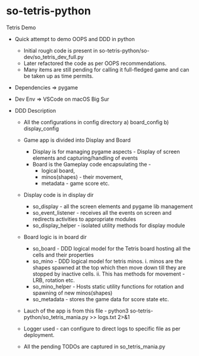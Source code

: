 # so-tetris-python
Tetris Demo
- Quick attempt to demo OOPS and DDD in python
    -  Initial rough code is present in so-tetris-python/so-dev/so_tetris_dev_full.py
    -  Later refactored the code as per OOPS recommendations.
    -  Many items are still pending for calling it full-fledged game and can be taken up as time permits.
    
- Dependencies => pygame
- Dev Env => VSCode on macOS Big Sur
    
    
- DDD Description
    -  All the configurations in config directory
        a) board_config
        b) display_config
    -  Game app is divided into Display and Board
        - Display is for managing pygame aspects - Display of screen elements and capturing/handling of events
        - Board is the Gameplay code encapsulating the -
            - logical board, 
            - minos(shapes) - their movement,
            - metadata - game score etc.
            
    -  Display code is in display dir
        - so_display - all the screen elements and pygame lib management
        - so_event_listener - receives all the events on screen and redirects activities to appropriate modules
        - so_display_helper - isolated utility methods for display module
        
    -  Board logic is in board dir
        - so_board - DDD logical model for the Tetris board hosting all the cells and their properties
        - so_mino - DDD logical model for tetris minos.
            i. minos are the shapes spawned at the top which then move down till they are stopped by inactive cells.
            ii. This has methods for movement - LRB, rotation etc.
        - so_mino_helper - Hosts static utility functions for rotation and spawning of new minos(shapes)
        - so_metadata - stores the game data for score state etc.
         
    -  Lauch of the app is from this file -
            python3 so-tetris-python/so_tetris_mania.py >> logs.txt 2>&1
            
    -  Logger used - can configure to direct logs to specific file as per deployment.
    
    -  All the pending TODOs are captured in so_tetris_mania.py
